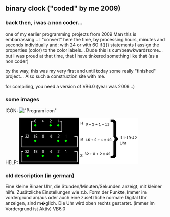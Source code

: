 ## binary clock ("coded" by me 2009)

### back then, i was a non coder...

one of my earlier programming projects from 2009
Man this is embarrassing...
I "convert" here the time, by processing hours, minutes and seconds individually and:
with 24 or with 60 if(){} statements I assign the properties (color) to the color labels...
Dude this is cumbeawkwardrsome... but I was proud at that time, that I have tinkered something like that (as a non coder)


by the way, this was my very first and until today some really "finished" project... Also such a construction site with me.


for compiling, you need a version of VB6.0 (year was 2009...)

### some images

ICON:
!["Program icon"](binare.ico "Programm Icon")

HELP:
!["Help Image"](sos.GIF "Help image for how to read the clock")


### old description (in german)

Eine kleine Binaer Uhr, die Stunden/Minuten/Sekunden anzeigt, mit kleiner hilfe. Zusätzliche Einstellungen wie z.b.
Form der Punkte, Immer im vordergrund an/aus oder auch eine zusetzliche normale Digital Uhr anzeigen, sind m�glich.
Die Uhr wird oben rechts gestartet. (immer im Vordergrund ist Aktiv)
VB6.0